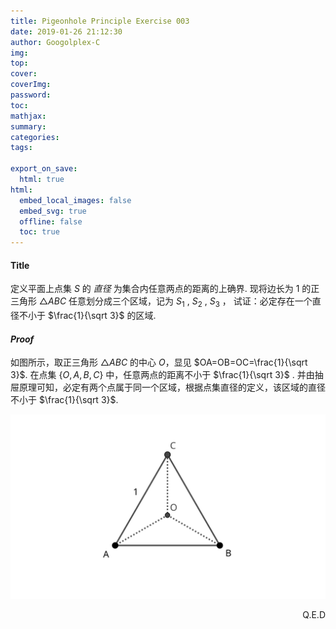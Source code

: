 ```yaml
---
title: Pigeonhole Principle Exercise 003
date: 2019-01-26 21:12:30
author: Googolplex-C
img: 
top: 
cover: 
coverImg: 
password: 
toc: 
mathjax: 
summary: 
categories: 
tags:

export_on_save:
  html: true
html:
  embed_local_images: false
  embed_svg: true
  offline: false
  toc: true
---
```


#### Title

定义平面上点集 $S$ 的 *直径* 为集合内任意两点的距离的上确界. 现将边长为 $1$ 的正三角形 $\triangle ABC$ 任意划分成三个区域，记为 $S_1$ , $S_2$ , $S_3$ ， 试证：必定存在一个直径不小于 $\frac{1}{\sqrt 3}$ 的区域.

<!-- more -->

#### *Proof*

如图所示，取正三角形 $\triangle ABC$ 的中心 $O$，显见 $OA=OB=OC=\frac{1}{\sqrt 3}$. 在点集 $\{O, A, B, C\}$ 中，任意两点的距离不小于 $\frac{1}{\sqrt 3}$ . 并由抽屉原理可知，必定有两个点属于同一个区域，根据点集直径的定义，该区域的直径不小于 $\frac{1}{\sqrt 3}$.

![geogebra-export.svg](./geogebra-export.svg)

<p align="right">Q.E.D</p>

